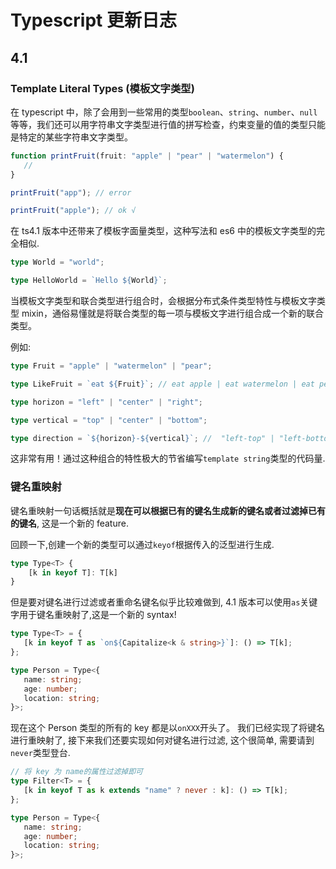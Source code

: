 # Typescript 更新日志

## 4.1

### Template Literal Types (模板文字类型)

在 typescript 中，除了会用到一些常用的类型`boolean`、`string`、`number`、`null`等等，我们还可以用字符串文字类型进行值的拼写检查，约束变量的值的类型只能是特定的某些字符串文字类型。

```ts
function printFruit(fruit: "apple" | "pear" | "watermelon") {
   //
}

printFruit("app"); // error

printFruit("apple"); // ok √
```

在 ts4.1 版本中还带来了模板字面量类型，这种写法和 es6 中的模板文字类型的完全相似.

```ts
type World = "world";

type HelloWorld = `Hello ${World}`;
```

当模板文字类型和联合类型进行组合时，会根据分布式条件类型特性与模板文字类型 mixin，通俗易懂就是将联合类型的每一项与模板文字进行组合成一个新的联合类型。

例如:

```ts
type Fruit = "apple" | "watermelon" | "pear";

type LikeFruit = `eat ${Fruit}`; // eat apple | eat watermelon | eat pear

type horizon = "left" | "center" | "right";

type vertical = "top" | "center" | "bottom";

type direction = `${horizon}-${vertical}`; //  "left-top" | "left-bottom" | "left-center" | "center-top" | "center-bottom" | "center-center" | "right-top" | "right-bottom" | "right-center"
```

这非常有用！通过这种组合的特性极大的节省编写`template string`类型的代码量.

### 键名重映射

键名重映射一句话概括就是<b>现在可以根据已有的键名生成新的键名或者过滤掉已有的键名</b>, 这是一个新的 feature.

回顾一下,创建一个新的类型可以通过`keyof`根据传入的泛型进行生成.

```ts
type Type<T> {
    [k in keyof T]: T[k]
}
```

但是要对键名进行过滤或者重命名键名似乎比较难做到, 4.1 版本可以使用`as`关键字用于键名重映射了,这是一个新的 syntax!

```ts
type Type<T> = {
   [k in keyof T as `on${Capitalize<k & string>}`]: () => T[k];
};

type Person = Type<{
   name: string;
   age: number;
   location: string;
}>;
```

现在这个 Person 类型的所有的 key 都是以`onXXX`开头了。 我们已经实现了将键名进行重映射了, 接下来我们还要实现如何对键名进行过滤, 这个很简单, 需要请到`never`类型登台.

```ts
// 将 key 为 name的属性过滤掉即可
type Filter<T> = {
   [k in keyof T as k extends "name" ? never : k]: () => T[k];
};

type Person = Type<{
   name: string;
   age: number;
   location: string;
}>;
```
